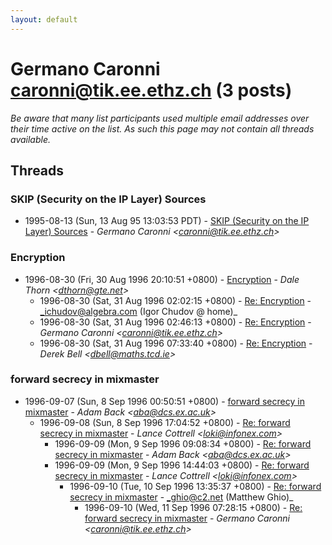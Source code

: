 ```yaml
---
layout: default
---
```


# Germano Caronni <caronni@tik.ee.ethz.ch> (3 posts)

_Be aware that many list participants used multiple email addresses over their time active on the list. As such this page may not contain all threads available._

## Threads

### SKIP (Security on the IP Layer) Sources
+ 1995-08-13 (Sun, 13 Aug 95 13:03:53 PDT) - [SKIP (Security on the IP Layer) Sources](/archive/1995/08/d7ed14c9c94741c3a46e0d475f6670b0bfb1ae645837ac549a552a1a9b01a7d6) - _Germano Caronni \<caronni@tik.ee.ethz.ch\>_

### Encryption
+ 1996-08-30 (Fri, 30 Aug 1996 20:10:51 +0800) - [Encryption](/archive/1996/08/a553cdd43b057af1b5f219463101d67796fa7050fd6c991a96bd88ca0a6afb17) - _Dale Thorn \<dthorn@gte.net\>_
  + 1996-08-30 (Sat, 31 Aug 1996 02:02:15 +0800) - [Re: Encryption](/archive/1996/08/b89837c919a21776fb1237bfa4323b80ee0a920150313b7a29c1ffd8bcd9adf3) - _ichudov@algebra.com (Igor Chudov @ home)_
  + 1996-08-30 (Sat, 31 Aug 1996 02:46:13 +0800) - [Re: Encryption](/archive/1996/08/a87b2664c0209e4dc60de92081fdc53c4b53319d197ab99247091257e642b1c5) - _Germano Caronni \<caronni@tik.ee.ethz.ch\>_
  + 1996-08-30 (Sat, 31 Aug 1996 07:33:40 +0800) - [Re: Encryption](/archive/1996/08/577962beb27cb9374f0500de3caa2bcf3a65cd3c886f59de8884ae10d629d688) - _Derek Bell \<dbell@maths.tcd.ie\>_

### forward secrecy in mixmaster
+ 1996-09-07 (Sun, 8 Sep 1996 00:50:51 +0800) - [forward secrecy in mixmaster](/archive/1996/09/4124a5d0997ed1aded078b115809b78ca3db3216d8d84583cc7d10be9a5a2dcd) - _Adam Back \<aba@dcs.ex.ac.uk\>_
  + 1996-09-08 (Sun, 8 Sep 1996 17:04:52 +0800) - [Re: forward secrecy in mixmaster](/archive/1996/09/afe7096d7d26b6d59aea1aedd1a3e13bd6391f14283e4167618d353d620f3e08) - _Lance Cottrell \<loki@infonex.com\>_
    + 1996-09-09 (Mon, 9 Sep 1996 09:08:34 +0800) - [Re: forward secrecy in mixmaster](/archive/1996/09/7703cb789bda9171e3142e1118b5e9d2614746f0815587252f35c1cd52323b53) - _Adam Back \<aba@dcs.ex.ac.uk\>_
    + 1996-09-09 (Mon, 9 Sep 1996 14:44:03 +0800) - [Re: forward secrecy in mixmaster](/archive/1996/09/7d5d954e861d81a7360b32c56e1a064c600297958a737c5610a73b5049e79e4f) - _Lance Cottrell \<loki@infonex.com\>_
      + 1996-09-10 (Tue, 10 Sep 1996 13:35:37 +0800) - [Re: forward secrecy in mixmaster](/archive/1996/09/7c847348aa618d4cef96b4c6553183a3e69282885312224512bf494f974b7517) - _ghio@c2.net (Matthew Ghio)_
        + 1996-09-10 (Wed, 11 Sep 1996 07:28:15 +0800) - [Re: forward secrecy in mixmaster](/archive/1996/09/0dd948ab0a99cf213fb783962e14424a881d787e94a833cec4fe0557122ecf24) - _Germano Caronni \<caronni@tik.ee.ethz.ch\>_

